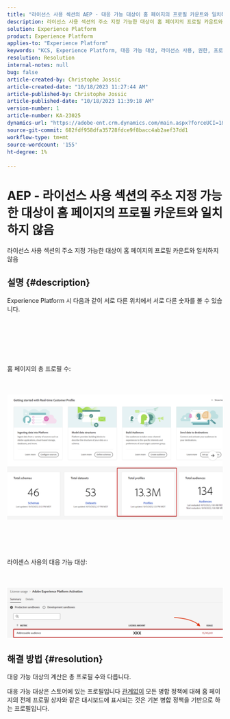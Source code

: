 ```yaml
---
title: "라이선스 사용 섹션의 AEP - 대응 가능 대상이 홈 페이지의 프로필 카운트와 일치하지 않음"
description: 라이선스 사용 섹션의 주소 지정 가능한 대상이 홈 페이지의 프로필 카운트와 일치하지 않는 이유입니다
solution: Experience Platform
product: Experience Platform
applies-to: "Experience Platform"
keywords: "KCS, Experience Platform, 대응 가능 대상, 라이선스 사용, 권한, 프로필 수"
resolution: Resolution
internal-notes: null
bug: false
article-created-by: Christophe Jossic
article-created-date: "10/18/2023 11:27:44 AM"
article-published-by: Christophe Jossic
article-published-date: "10/18/2023 11:39:18 AM"
version-number: 1
article-number: KA-23025
dynamics-url: "https://adobe-ent.crm.dynamics.com/main.aspx?forceUCI=1&pagetype=entityrecord&etn=knowledgearticle&id=b0991c56-a96d-ee11-8df0-6045bd0065b6"
source-git-commit: 682fdf958dfa35728fdce9f8bacc4ab2aef37dd1
workflow-type: tm+mt
source-wordcount: '155'
ht-degree: 1%

---
```


# AEP - 라이선스 사용 섹션의 주소 지정 가능한 대상이 홈 페이지의 프로필 카운트와 일치하지 않음


라이선스 사용 섹션의 주소 지정 가능한 대상이 홈 페이지의 프로필 카운트와 일치하지 않음

## 설명 {#description}

Experience Platform 시 다음과 같이 서로 다른 위치에서 서로 다른 숫자를 볼 수 있습니다.<br><br> <br><br> <br><br> <br><br>홈 페이지의 총 프로필 수:<br><br> <br><br>![](assets/___d78c82e2-aa6d-ee11-8df0-6045bd0065b6___.png)<br><br> <br><br> <br><br>라이센스 사용의 대응 가능 대상:<br><br> <br><br>![](assets/___db8c82e2-aa6d-ee11-8df0-6045bd0065b6___.png)

## 해결 방법 {#resolution}


대응 가능 대상의 계산은 총 프로필 수와 다릅니다.

대응 가능 대상은 스토어에 있는 프로필입니다 <u>관계없이</u> 모든 병합 정책에 대해 홈 페이지의 전체 프로필 상자와 같은 대시보드에 표시되는 것은 기본 병합 정책을 기반으로 하는 프로필입니다.
